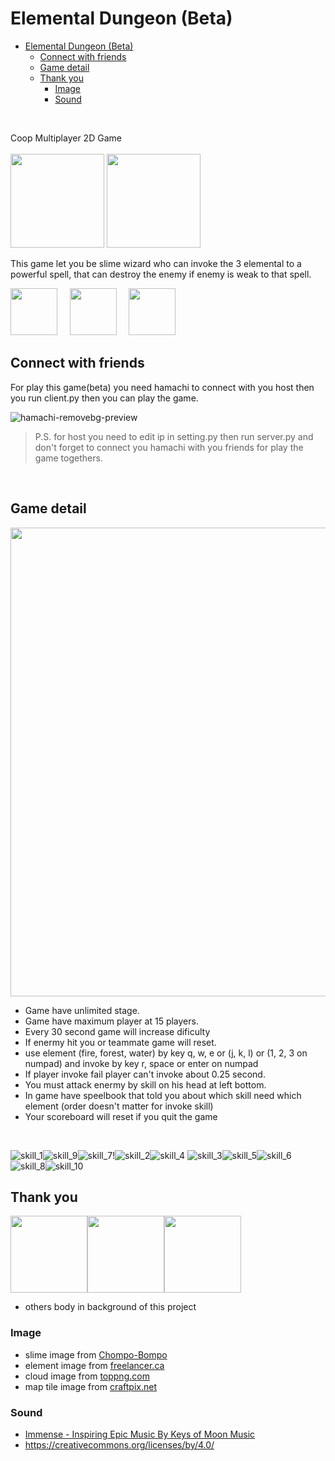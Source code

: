 # Elemental Dungeon (Beta)

- [Elemental Dungeon (Beta)](#elemental-dungeon-beta)
  - [Connect with friends](#connect-with-friends)
  - [Game detail](#game-detail)
  - [Thank you](#thank-you)
    - [Image](#image)
    - [Sound](#sound)

<br>

Coop Multiplayer 2D Game  
<br>
<img src="https://i.imgur.com/vlGtMhT.png" width="150"> <img src="https://i.imgur.com/YXAvFE3.png" width="150">

This game let you be slime wizard who can invoke the 3 elemental
to a powerful spell, that can destroy the enemy if enemy is weak to 
that spell.

<img src="https://i.imgur.com/o7C1j2u.png" width="75">&nbsp;&nbsp;&nbsp;&nbsp;&nbsp;<img src="https://i.imgur.com/Wqh5gap.png" width="75">&nbsp;&nbsp;&nbsp;&nbsp;&nbsp;<img src="https://i.imgur.com/hidtiTV.png" width="75">
<br> 
## Connect with friends

For play this game(beta) you need hamachi to connect with
you host then you run client.py then you can play the game.

![hamachi-removebg-preview](https://i.imgur.com/DL4iZX8.png)

>P.S. for host you need to edit ip in setting.py then run server.py 
and don't forget to connect you hamachi with you friends for 
play the game togethers.

<br>

## Game detail
<img src="https://i.imgur.com/aCSYgvE.png" width="750">

- Game have unlimited stage.
- Game have maximum player at 15 players.
- Every 30 second game will increase dificulty
- If enermy hit you or teammate game will reset.
- use element (fire, forest, water) by key q, w, e or (j, k, l) or (1, 2, 3 on numpad) 
and invoke by key r, space or enter on numpad
- If player invoke fail player can't invoke about 0.25 second.
- You must attack enermy by skill on his head at left bottom.
- In game have speelbook that told you about which skill need which element 
  (order doesn't matter for invoke skill)
- Your scoreboard will reset if you quit the game
<br>


![skill_1](https://i.imgur.com/1D0KLox.jpg)![skill_9](https://i.imgur.com/tksNLSP.jpg)![skill_7](https://i.imgur.com/WZslNjv.jpg)!![skill_2](https://i.imgur.com/GZqGoDA.jpg)![skill_4](https://i.imgur.com/S9ayKvZ.jpg)
![skill_3](https://i.imgur.com/GzghWYr.jpg)![skill_5](https://i.imgur.com/D5nKj3t.jpg)![skill_6](https://i.imgur.com/qOI5V9P.jpg)![skill_8](https://i.imgur.com/udbvmja.jpg)![skill_10](https://i.imgur.com/fsCfQEJ.jpg)
<br>


## Thank you

<img src="https://i.imgur.com/OKduA9x.png" width="123"><img src="https://i.imgur.com/OKduA9x.png" width="123"><img src="https://i.imgur.com/OKduA9x.png" width="123">

- others body in background of this project

### Image
- slime image from [Chompo-Bompo](https://www.reddit.com/r/slimerancher/comments/haklxi/i_made_all_the_slime_in_pixel_art/)
- element image from [freelancer.ca](https://www.freelancer.ca/contest/Draw-orb-for-a-fantasy-game-1420427-byentry-23538948?w=f&ngsw-bypass=)
- cloud image from [toppng.com](https://toppng.com/cloud-fixed-06-blueberry-sans-pixel-art-PNG-free-PNG-Images_179684)
- map tile image from [craftpix.net](https://craftpix.net/product/aeromancer-skill-icons-pixel-art/)
### Sound
- [Immense - Inspiring Epic Music By Keys of Moon Music](https://soundcloud.com/keysofmoon)
- https://creativecommons.org/licenses/by/4.0/
